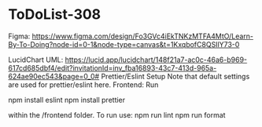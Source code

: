 # ToDoList-308

Figma:
https://www.figma.com/design/Fo3GVc4iEkTNKzMTFA4MtO/Learn-By-To-Doing?node-id=0-1&node-type=canvas&t=1KxqbofC8QSIlY73-0

LucidChart UML:
https://lucid.app/lucidchart/148f21a7-ac0c-46a6-b969-617cd685dbf4/edit?invitationId=inv_fba16893-43c7-413d-965a-624ae90ec543&page=0_0#
Prettier/Eslint Setup
Note that default settings are used for prettier/eslint here.
Frontend:
Run

npm install eslint
npm install prettier

within the /frontend folder. To run use:
npm run lint
npm run format
